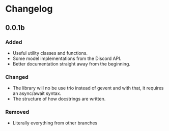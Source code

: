 # Changelog

## 0.0.1b
### Added
  - Useful utility classes and functions.
  - Some model implementations from the Discord API.
  - Better documentation straight away from the beginning.
  
### Changed
  - The library will no be use trio instead of gevent and with that, it requires an async/await syntax.
  - The structure of how docstrings are written.
  
### Removed
  - Literally everything from other branches